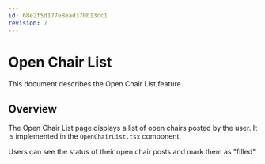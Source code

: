 ```yaml
---
id: 68e2f5d177e8ead370b13cc1
revision: 7
---
```


# Open Chair List

This document describes the Open Chair List feature.

## Overview

The Open Chair List page displays a list of open chairs posted by the user. It is implemented in the `OpenChairList.tsx` component.

Users can see the status of their open chair posts and mark them as "filled".